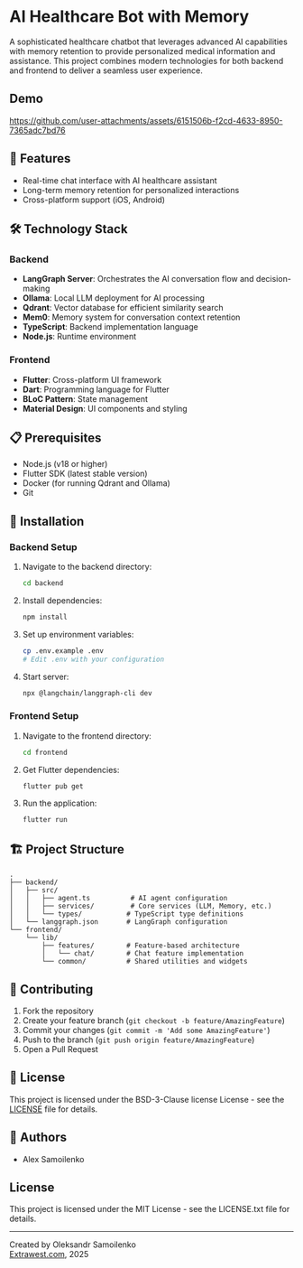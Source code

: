 # AI Healthcare Bot with Memory

A sophisticated healthcare chatbot that leverages advanced AI capabilities with memory retention to provide personalized medical information and assistance. This project combines modern technologies for both backend and frontend to deliver a seamless user experience.

## Demo

https://github.com/user-attachments/assets/6151506b-f2cd-4633-8950-7365adc7bd76

## 🚀 Features

-   Real-time chat interface with AI healthcare assistant
-   Long-term memory retention for personalized interactions
-   Cross-platform support (iOS, Android)

## 🛠 Technology Stack

### Backend

-   **LangGraph Server**: Orchestrates the AI conversation flow and decision-making
-   **Ollama**: Local LLM deployment for AI processing
-   **Qdrant**: Vector database for efficient similarity search
-   **Mem0**: Memory system for conversation context retention
-   **TypeScript**: Backend implementation language
-   **Node.js**: Runtime environment

### Frontend

-   **Flutter**: Cross-platform UI framework
-   **Dart**: Programming language for Flutter
-   **BLoC Pattern**: State management
-   **Material Design**: UI components and styling

## 📋 Prerequisites

-   Node.js (v18 or higher)
-   Flutter SDK (latest stable version)
-   Docker (for running Qdrant and Ollama)
-   Git

## 🔧 Installation

### Backend Setup

1. Navigate to the backend directory:

    ```bash
    cd backend
    ```

2. Install dependencies:

    ```bash
    npm install
    ```

3. Set up environment variables:

    ```bash
    cp .env.example .env
    # Edit .env with your configuration
    ```

4. Start server:

    ```bash
    npx @langchain/langgraph-cli dev
    ```

### Frontend Setup

1. Navigate to the frontend directory:

    ```bash
    cd frontend
    ```

2. Get Flutter dependencies:

    ```bash
    flutter pub get
    ```

3. Run the application:
    ```bash
    flutter run
    ```

## 🏗 Project Structure

```
.
├── backend/
│   ├── src/
│   │   ├── agent.ts          # AI agent configuration
│   │   ├── services/         # Core services (LLM, Memory, etc.)
│   │   └── types/           # TypeScript type definitions
│   └── langgraph.json       # LangGraph configuration
└── frontend/
    └── lib/
        ├── features/        # Feature-based architecture
        │   └── chat/        # Chat feature implementation
        └── common/          # Shared utilities and widgets
```

## 🤝 Contributing

1. Fork the repository
2. Create your feature branch (`git checkout -b feature/AmazingFeature`)
3. Commit your changes (`git commit -m 'Add some AmazingFeature'`)
4. Push to the branch (`git push origin feature/AmazingFeature`)
5. Open a Pull Request

## 📝 License

This project is licensed under the BSD-3-Clause license License - see the [LICENSE](https://github.com/extrawest/AI-Healthcare-Bot-with-Memory/blob/main/LICENSE.txt) file for details.

## 👥 Authors

-   Alex Samoilenko

## License

This project is licensed under the MIT License - see the LICENSE.txt file for details.

---

Created by Oleksandr Samoilenko  
[Extrawest.com](https://extrawest.com), 2025
